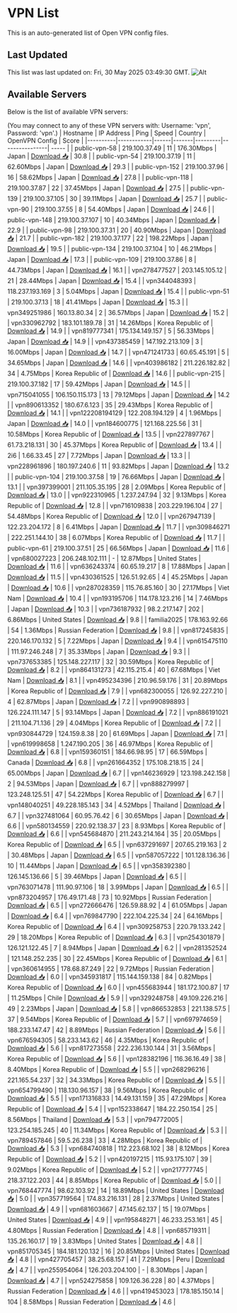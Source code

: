 # VPN List

This is an auto-generated list of Open VPN config files.

## Last Updated

This list was last updated on: Fri, 30 May 2025 03:49:30 GMT.
![Alt](https://repobeats.axiom.co/api/embed/186b98318ef1479477931607c1ad7d823f12451f.svg "Repobeats analytics image")

## Available Servers

Below is the list of available VPN servers:

(You may connect to any of these VPN servers with: Username: 'vpn', Password: 'vpn'.)
| Hostname | IP Address | Ping | Speed | Country | OpenVPN Config | Score |
|----------|------------|------|-------|---------|----------------| ----- |
| public-vpn-58 | 219.100.37.49 | 11 | 176.30Mbps | Japan | [Download 📥](./configs/server_0_JP.ovpn) | 30.8 |
| public-vpn-54 | 219.100.37.19 | 11 | 62.60Mbps | Japan | [Download 📥](./configs/server_1_JP.ovpn) | 29.3 |
| public-vpn-152 | 219.100.37.96 | 16 | 58.62Mbps | Japan | [Download 📥](./configs/server_2_JP.ovpn) | 27.8 |
| public-vpn-118 | 219.100.37.87 | 22 | 37.45Mbps | Japan | [Download 📥](./configs/server_3_JP.ovpn) | 27.5 |
| public-vpn-139 | 219.100.37.105 | 30 | 39.11Mbps | Japan | [Download 📥](./configs/server_4_JP.ovpn) | 25.7 |
| public-vpn-90 | 219.100.37.55 | 8 | 54.40Mbps | Japan | [Download 📥](./configs/server_5_JP.ovpn) | 24.6 |
| public-vpn-148 | 219.100.37.107 | 10 | 40.34Mbps | Japan | [Download 📥](./configs/server_6_JP.ovpn) | 22.9 |
| public-vpn-98 | 219.100.37.31 | 20 | 40.90Mbps | Japan | [Download 📥](./configs/server_7_JP.ovpn) | 21.7 |
| public-vpn-182 | 219.100.37.177 | 22 | 198.22Mbps | Japan | [Download 📥](./configs/server_8_JP.ovpn) | 19.5 |
| public-vpn-134 | 219.100.37.104 | 10 | 46.21Mbps | Japan | [Download 📥](./configs/server_9_JP.ovpn) | 17.3 |
| public-vpn-109 | 219.100.37.86 | 8 | 44.73Mbps | Japan | [Download 📥](./configs/server_10_JP.ovpn) | 16.1 |
| vpn278477527 | 203.145.105.12 | 21 | 28.44Mbps | Japan | [Download 📥](./configs/server_11_JP.ovpn) | 15.4 |
| vpn344048393 | 118.237.193.169 | 3 | 5.04Mbps | Japan | [Download 📥](./configs/server_12_JP.ovpn) | 15.4 |
| public-vpn-51 | 219.100.37.13 | 18 | 41.41Mbps | Japan | [Download 📥](./configs/server_13_JP.ovpn) | 15.3 |
| vpn349251986 | 160.13.80.34 | 2 | 36.57Mbps | Japan | [Download 📥](./configs/server_14_JP.ovpn) | 15.2 |
| vpn330962792 | 183.101.189.78 | 31 | 14.26Mbps | Korea Republic of | [Download 📥](./configs/server_15_KR.ovpn) | 14.9 |
| vpn819777341 | 175.134.149.157 | 5 | 56.33Mbps | Japan | [Download 📥](./configs/server_16_JP.ovpn) | 14.9 |
| vpn437385459 | 147.192.213.109 | 3 | 16.00Mbps | Japan | [Download 📥](./configs/server_17_JP.ovpn) | 14.7 |
| vpn471241733 | 60.65.45.191 | 5 | 34.65Mbps | Japan | [Download 📥](./configs/server_18_JP.ovpn) | 14.6 |
| vpn403986182 | 211.226.182.82 | 34 | 4.75Mbps | Korea Republic of | [Download 📥](./configs/server_19_KR.ovpn) | 14.6 |
| public-vpn-215 | 219.100.37.182 | 17 | 59.42Mbps | Japan | [Download 📥](./configs/server_20_JP.ovpn) | 14.5 |
| vpn715041055 | 106.150.115.173 | 13 | 79.12Mbps | Japan | [Download 📥](./configs/server_21_JP.ovpn) | 14.2 |
| vpn890613352 | 180.67.6.123 | 35 | 29.43Mbps | Korea Republic of | [Download 📥](./configs/server_22_KR.ovpn) | 14.1 |
| vpn122208194129 | 122.208.194.129 | 4 | 1.96Mbps | Japan | [Download 📥](./configs/server_23_JP.ovpn) | 14.0 |
| vpn184600775 | 121.168.225.56 | 31 | 10.58Mbps | Korea Republic of | [Download 📥](./configs/server_24_KR.ovpn) | 13.5 |
| vpn227897767 | 61.73.218.131 | 30 | 45.37Mbps | Korea Republic of | [Download 📥](./configs/server_25_KR.ovpn) | 13.4 |
| 2i6 | 1.66.33.45 | 27 | 7.72Mbps | Japan | [Download 📥](./configs/server_26_JP.ovpn) | 13.3 |
| vpn228961896 | 180.197.240.6 | 11 | 93.82Mbps | Japan | [Download 📥](./configs/server_27_JP.ovpn) | 13.2 |
| public-vpn-104 | 219.100.37.58 | 19 | 76.66Mbps | Japan | [Download 📥](./configs/server_28_JP.ovpn) | 13.1 |
| vpn397399001 | 211.105.35.195 | 28 | 2.09Mbps | Korea Republic of | [Download 📥](./configs/server_29_KR.ovpn) | 13.0 |
| vpn922310965 | 1.237.247.94 | 32 | 9.13Mbps | Korea Republic of | [Download 📥](./configs/server_30_KR.ovpn) | 12.8 |
| vpn716109838 | 203.229.196.104 | 27 | 54.48Mbps | Korea Republic of | [Download 📥](./configs/server_31_KR.ovpn) | 12.0 |
| vpn267947139 | 122.23.204.172 | 8 | 6.41Mbps | Japan | [Download 📥](./configs/server_32_JP.ovpn) | 11.7 |
| vpn309846271 | 222.251.144.10 | 38 | 6.07Mbps | Korea Republic of | [Download 📥](./configs/server_33_KR.ovpn) | 11.7 |
| public-vpn-61 | 219.100.37.51 | 25 | 66.56Mbps | Japan | [Download 📥](./configs/server_34_JP.ovpn) | 11.6 |
| vpn680027223 | 206.248.102.111 | - | 12.87Mbps | United States | [Download 📥](./configs/server_35_US.ovpn) | 11.6 |
| vpn636243374 | 60.65.19.217 | 8 | 17.88Mbps | Japan | [Download 📥](./configs/server_36_JP.ovpn) | 11.5 |
| vpn430361525 | 126.51.92.65 | 4 | 45.25Mbps | Japan | [Download 📥](./configs/server_37_JP.ovpn) | 10.6 |
| vpn287028359 | 115.76.85.160 | 30 | 27.17Mbps | Viet Nam | [Download 📥](./configs/server_38_VN.ovpn) | 10.4 |
| vpn193195706 | 114.178.123.216 | 14 | 7.46Mbps | Japan | [Download 📥](./configs/server_39_JP.ovpn) | 10.3 |
| vpn736187932 | 98.2.217.147 | 202 | 6.86Mbps | United States | [Download 📥](./configs/server_40_US.ovpn) | 9.8 |
| familia2025 | 178.163.92.66 | 54 | 1.36Mbps | Russian Federation | [Download 📥](./configs/server_41_RU.ovpn) | 9.8 |
| vpn817245835 | 220.146.170.132 | 5 | 7.22Mbps | Japan | [Download 📥](./configs/server_42_JP.ovpn) | 9.4 |
| vpn615475110 | 111.97.246.248 | 7 | 35.33Mbps | Japan | [Download 📥](./configs/server_43_JP.ovpn) | 9.3 |
| vpn737653385 | 125.148.227.117 | 32 | 30.59Mbps | Korea Republic of | [Download 📥](./configs/server_44_KR.ovpn) | 8.2 |
| vpn864131273 | 42.115.215.4 | 40 | 67.68Mbps | Viet Nam | [Download 📥](./configs/server_45_VN.ovpn) | 8.1 |
| vpn495234396 | 210.96.59.176 | 31 | 20.89Mbps | Korea Republic of | [Download 📥](./configs/server_46_KR.ovpn) | 7.9 |
| vpn682300055 | 126.92.227.210 | 4 | 62.87Mbps | Japan | [Download 📥](./configs/server_47_JP.ovpn) | 7.2 |
| vpn990898893 | 126.224.111.147 | 5 | 93.14Mbps | Japan | [Download 📥](./configs/server_48_JP.ovpn) | 7.2 |
| vpn886191021 | 211.104.71.136 | 29 | 4.04Mbps | Korea Republic of | [Download 📥](./configs/server_49_KR.ovpn) | 7.2 |
| vpn930844729 | 124.159.8.38 | 20 | 61.69Mbps | Japan | [Download 📥](./configs/server_50_JP.ovpn) | 7.1 |
| vpn619998658 | 1.247.190.205 | 36 | 46.97Mbps | Korea Republic of | [Download 📥](./configs/server_51_KR.ovpn) | 6.8 |
| vpn159360151 | 184.66.98.95 | 17 | 66.59Mbps | Canada | [Download 📥](./configs/server_52_CA.ovpn) | 6.8 |
| vpn261664352 | 175.108.218.15 | 24 | 65.00Mbps | Japan | [Download 📥](./configs/server_53_JP.ovpn) | 6.7 |
| vpn146236929 | 123.198.242.158 | 2 | 94.53Mbps | Japan | [Download 📥](./configs/server_54_JP.ovpn) | 6.7 |
| vpn888279997 | 123.248.125.51 | 47 | 54.22Mbps | Korea Republic of | [Download 📥](./configs/server_55_KR.ovpn) | 6.7 |
| vpn148040251 | 49.228.185.143 | 34 | 4.52Mbps | Thailand | [Download 📥](./configs/server_56_TH.ovpn) | 6.7 |
| vpn327481064 | 60.95.76.42 | 6 | 30.65Mbps | Japan | [Download 📥](./configs/server_57_JP.ovpn) | 6.6 |
| vpn580134559 | 220.92.138.37 | 23 | 8.93Mbps | Korea Republic of | [Download 📥](./configs/server_58_KR.ovpn) | 6.6 |
| vpn545684870 | 211.243.214.164 | 35 | 20.05Mbps | Korea Republic of | [Download 📥](./configs/server_59_KR.ovpn) | 6.5 |
| vpn637291697 | 207.65.219.163 | 2 | 30.48Mbps | Japan | [Download 📥](./configs/server_60_JP.ovpn) | 6.5 |
| vpn587057222 | 101.128.136.36 | 10 | 11.44Mbps | Japan | [Download 📥](./configs/server_61_JP.ovpn) | 6.5 |
| vpn358392380 | 126.145.136.66 | 5 | 39.46Mbps | Japan | [Download 📥](./configs/server_62_JP.ovpn) | 6.5 |
| vpn763071478 | 111.90.97.106 | 18 | 3.99Mbps | Japan | [Download 📥](./configs/server_63_JP.ovpn) | 6.5 |
| vpn873204957 | 176.49.171.48 | 73 | 10.92Mbps | Russian Federation | [Download 📥](./configs/server_64_RU.ovpn) | 6.5 |
| vpn272666476 | 126.59.88.92 | 4 | 61.05Mbps | Japan | [Download 📥](./configs/server_65_JP.ovpn) | 6.4 |
| vpn769847790 | 222.104.225.34 | 24 | 64.16Mbps | Korea Republic of | [Download 📥](./configs/server_66_KR.ovpn) | 6.4 |
| vpn309258753 | 220.79.133.242 | 29 | 18.20Mbps | Korea Republic of | [Download 📥](./configs/server_67_KR.ovpn) | 6.3 |
| vpn254301879 | 126.121.122.45 | 7 | 8.94Mbps | Japan | [Download 📥](./configs/server_68_JP.ovpn) | 6.2 |
| vpn281352524 | 121.148.252.235 | 30 | 22.45Mbps | Korea Republic of | [Download 📥](./configs/server_69_KR.ovpn) | 6.1 |
| vpn360614955 | 178.68.87.249 | 22 | 9.72Mbps | Russian Federation | [Download 📥](./configs/server_70_RU.ovpn) | 6.0 |
| vpn345931817 | 115.144.159.138 | 84 | 0.82Mbps | Korea Republic of | [Download 📥](./configs/server_71_KR.ovpn) | 6.0 |
| vpn455683944 | 181.172.100.87 | 17 | 11.25Mbps | Chile | [Download 📥](./configs/server_72_CL.ovpn) | 5.9 |
| vpn329248758 | 49.109.226.216 | 49 | 2.23Mbps | Japan | [Download 📥](./configs/server_73_JP.ovpn) | 5.8 |
| vpn866532853 | 221.138.57.5 | 37 | 9.54Mbps | Korea Republic of | [Download 📥](./configs/server_74_KR.ovpn) | 5.7 |
| vpn697974659 | 188.233.147.47 | 42 | 8.89Mbps | Russian Federation | [Download 📥](./configs/server_75_RU.ovpn) | 5.6 |
| vpn676594305 | 58.233.143.62 | 46 | 4.35Mbps | Korea Republic of | [Download 📥](./configs/server_76_KR.ovpn) | 5.6 |
| vpn817273558 | 222.236.130.144 | 31 | 3.56Mbps | Korea Republic of | [Download 📥](./configs/server_77_KR.ovpn) | 5.6 |
| vpn128382196 | 116.36.16.49 | 38 | 8.40Mbps | Korea Republic of | [Download 📥](./configs/server_78_KR.ovpn) | 5.5 |
| vpn268296216 | 221.165.54.237 | 32 | 34.33Mbps | Korea Republic of | [Download 📥](./configs/server_79_KR.ovpn) | 5.5 |
| vpn654799490 | 118.130.96.157 | 38 | 9.56Mbps | Korea Republic of | [Download 📥](./configs/server_80_KR.ovpn) | 5.5 |
| vpn171316833 | 14.49.131.159 | 35 | 47.29Mbps | Korea Republic of | [Download 📥](./configs/server_81_KR.ovpn) | 5.4 |
| vpn152338647 | 184.22.250.154 | 25 | 8.56Mbps | Thailand | [Download 📥](./configs/server_82_TH.ovpn) | 5.3 |
| vpn794772005 | 123.254.185.245 | 40 | 11.34Mbps | Korea Republic of | [Download 📥](./configs/server_83_KR.ovpn) | 5.3 |
| vpn789457846 | 59.5.26.238 | 33 | 4.28Mbps | Korea Republic of | [Download 📥](./configs/server_84_KR.ovpn) | 5.3 |
| vpn684740818 | 112.223.68.102 | 38 | 8.12Mbps | Korea Republic of | [Download 📥](./configs/server_85_KR.ovpn) | 5.2 |
| vpn420197215 | 115.93.175.107 | 39 | 9.02Mbps | Korea Republic of | [Download 📥](./configs/server_86_KR.ovpn) | 5.2 |
| vpn217777745 | 218.37.122.203 | 44 | 8.85Mbps | Korea Republic of | [Download 📥](./configs/server_87_KR.ovpn) | 5.0 |
| vpn768447774 | 98.62.103.92 | 14 | 18.89Mbps | United States | [Download 📥](./configs/server_88_US.ovpn) | 5.0 |
| vpn357719564 | 174.83.216.131 | 28 | 2.37Mbps | United States | [Download 📥](./configs/server_89_US.ovpn) | 4.9 |
| vpn681603667 | 47.145.62.137 | 15 | 19.07Mbps | United States | [Download 📥](./configs/server_90_US.ovpn) | 4.9 |
| vpn195848271 | 46.233.253.161 | 45 | 4.80Mbps | Russian Federation | [Download 📥](./configs/server_91_RU.ovpn) | 4.8 |
| vpn685719311 | 135.26.160.17 | 19 | 3.83Mbps | United States | [Download 📥](./configs/server_92_US.ovpn) | 4.8 |
| vpn851705345 | 184.181.120.132 | 16 | 20.85Mbps | United States | [Download 📥](./configs/server_93_US.ovpn) | 4.8 |
| vpn427705457 | 38.25.68.157 | 41 | 7.29Mbps | Peru | [Download 📥](./configs/server_94_PE.ovpn) | 4.7 |
| vpn255954064 | 126.203.204.100 | - | 8.30Mbps | Japan | [Download 📥](./configs/server_95_JP.ovpn) | 4.7 |
| vpn524275858 | 109.126.36.228 | 80 | 4.37Mbps | Russian Federation | [Download 📥](./configs/server_96_RU.ovpn) | 4.6 |
| vpn419453023 | 178.185.150.14 | 104 | 8.58Mbps | Russian Federation | [Download 📥](./configs/server_97_RU.ovpn) | 4.6 |
